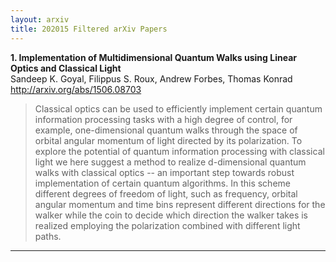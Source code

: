 ```yaml
---
layout: arxiv
title: 202015 Filtered arXiv Papers
---
```


**1.    Implementation of Multidimensional Quantum Walks using Linear Optics and Classical Light**  
Sandeep K. Goyal, Filippus S. Roux, Andrew Forbes, Thomas Konrad  
http://arxiv.org/abs/1506.08703  
<blockquote>
<p>
Classical optics can be used to efficiently implement certain quantum information processing tasks with a high degree of control, for example, one-dimensional quantum walks through the space of orbital angular momentum of light directed by its polarization. To explore the potential of quantum information processing with classical light we here suggest a method to realize d-dimensional quantum walks with classical optics -- an important step towards robust implementation of certain quantum algorithms. In this scheme different degrees of freedom of light, such as frequency, orbital angular momentum and time bins represent different directions for the walker while the coin to decide which direction the walker takes is realized employing the polarization combined with different light paths.
</p>
</blockquote>

------

